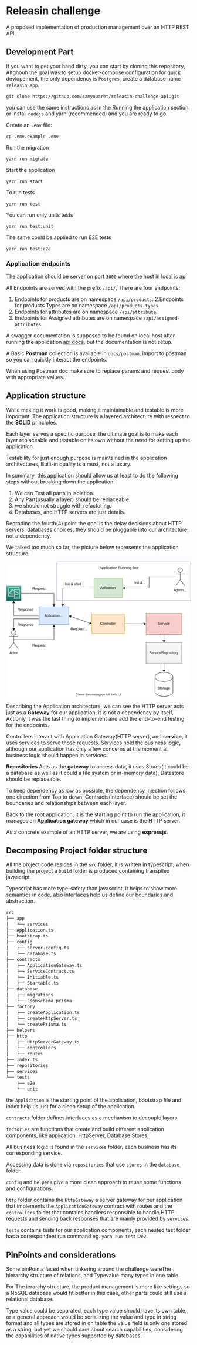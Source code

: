 # Releasin challenge

A proposed implementation of production management over an HTTP REST API.

## Development Part

If you want to get your hand dirty, you can start by cloning this repository, Altghouh the goal was to setup docker-compose configuration for quick devlopement, the only dependency is `Postgres`, create a database name `releasin_app`.

    git clone https://github.com/samyouaret/releasin-challenge-api.git

you can use the same instructions as in the Running the application section or install `nodejs` and yarn (recommended) and you are ready to go.

Create an `.env` file:

    cp .env.example .env


Run the migration

    yarn run migrate

Start the application

    yarn run start

To run tests

    yarn run test

You can run only units tests

    yarn run test:unit

The same could be applied to run E2E tests

    yarn run test:e2e

### Application endpoints

The application should be server on port `3000` where the host in local is  [api](https://localhost:3000)

All Endpoints are served with the prefix `/api/`, There are four endpoints:

1. Endpoints for products are on namespace `/api/products`.
2.Endpoints for products Types are on namespace `/api/products-types`.
3. Endpoints for attributes are on namespace `/api/attribute`.
4. Endpoints for Assigned attributes are on namespace `/api/assigned-attributes`.

A swagger documentation is supposed to be found on local host after running the application [api docs](https://localhost:3000/api/docs), but the documentation is not setup.

A Basic **Postman** collection is available in `docs/postman`, import to postman so you can quickly interact the endpoints.

When using Postman doc make sure to replace params and request body with appropriate values.

## Application structure

While making it work is good, making it maintainable and testable is more important. The application structure is a layered architecture with respect to the **SOLID** principles.

Each layer serves a specific purpose, the ultimate goal is to make each layer replaceable and testable on its own without the need for setting up the application.

Testability for just enough purpose is maintained in the application architectures, Built-in quality is a must, not a luxury.

In summary, this application should allow us at least to do the following steps without breaking down the application.

1. We can Test all parts in isolation.
2. Any Part(usually a layer) should be replaceable.
3. we should not struggle with refactoring.
4. Databases, and HTTP servers are just details.

Regrading the fourth(4) point the goal is the delay decisions 
about HTTP servers, databases choices, they should be pluggable into our architecture, not a dependency.

We talked too much so far, the picture below represents the application structure.


![Application architecture ](./docs/images/application-architecure.svg)

Describing the Application architecture, we can see the HTTP server acts just as a **Gateway** for our application, it is not a dependency by itself, Actionly it was the last thing to implement and add the end-to-end testing for the endpoints.

Controllers interact with Application Gateway(HTTP server), and **service**, it uses services to serve those requests.
Services hold the business logic, although our application has only a few concerns at the moment all business logic should happen in services.

**Repositories** Acts as the **gateway** to access data, it uses Stores(it could be a database as well as it could a file system or in-memory data), Datastore should be replaceable.

To keep dependency as low as possible, the dependency injection follows one direction from Top to down, Contracts(interface) should be set the boundaries and relationships between each layer.

Back to the root application, it is the starting point to run the application, it manages an **Application gateway** which in our case is the HTTP server.

As a concrete example of an HTTP server, we are using **expressjs**.


## Decomposing Project folder structure

All the project code resides in the `src` folder, it is written in typescript, when building the project a `build` folder is produced containing transpiled javascript.

Typescript has more type-safety than javascript, it helps to show more semantics in code, also interfaces help us define our boundaries and abstraction.

```
src
├── app
│   └── services
├── Application.ts
├── bootstrap.ts
├── config
│   └── server.config.ts
│   └── database.ts
├── contracts
│   ├── ApplicationGateway.ts
│   ├── ServiceContract.ts
│   ├── Initiable.ts
│   ├── Startable.ts
├── database
│   ├── migrations
│   └── Jsonschema.prisma
├── factory
│   ├── createApplication.ts
│   ├── createHttpServer.ts
│   └── createPrisma.ts
├── helpers
├── http
│   ├── HttpServerGateway.ts
│   └── controllers
│   └── routes
├── index.ts
├── repositories
├── services
└── tests
    ├── e2e
    └── unit
```

the `Application` is the starting point of the application, bootstrap file and index help us just for a clean setup of the application.

`contracts` folder defines interfaces as a mechanism to decouple layers.

`factories` are functions that create and build different application components, like application, HttpServer, Database Stores.

All business logic is found in the `services` folder, each business has its corresponding service.

Accessing data is done via `repositories` that use `stores` in the `database` folder.

`config` and `helpers` give a more clean approach to reuse some functions and configurations.

`http` folder contains the `HttpGateway` a server gateway for our application that implements the `ApplicationGateway` contract with routes and the `controllers` folder that contains handlers responsible to handle HTTP requests and sending back responses that are mainly provided by `services`.

`tests` contains tests for our application components, each nested test folder has a correspondent run command eg. `yarn run test:2e2`.

## PinPoints and considerations


Some pinPoints faced when tinkering around the challenge wereThe hierarchy structure of relations, and Typevalue many types in one table.

For The ierarchy structure, the product management is more like settings so a NoSQL database would fit better in this case, other parts could still use a relational database.

Type value could be separated, each type value should have its own table, or a general approach would be serializing the value and type in string format and all types are stored in on table the value field is only one stored as a string, but yet we should care about search capabilities, considering the capabilities of native types supported by databases.